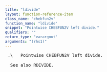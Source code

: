 ```yaml
---
title: "ldivide"
layout: function-reference-item
class_name: "chebfun2v"
function_name: "ldivide"
snippet: "Pointwise CHEBFUN2V left divide."
qualifiers: ""
return_type: "varargout"
arguments: "(rhs1)"
---
```


<pre class="help-text"> .\   Pointwise CHEBFUN2V left divide.
 
  See also RDIVIDE.
</pre>